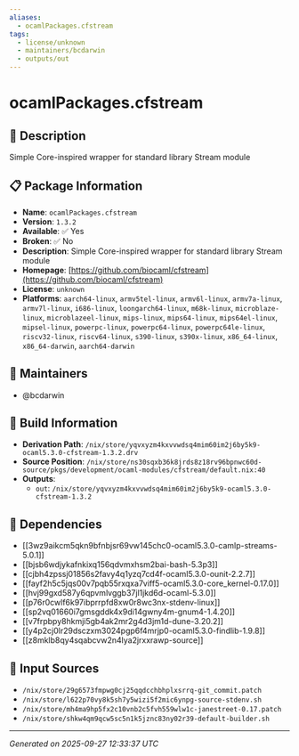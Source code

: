 ```yaml
---
aliases:
  - ocamlPackages.cfstream
tags:
  - license/unknown
  - maintainers/bcdarwin
  - outputs/out
---
```


# ocamlPackages.cfstream

## 📝 Description

Simple Core-inspired wrapper for standard library Stream module

## 📋 Package Information

- **Name**: `ocamlPackages.cfstream`
- **Version**: `1.3.2`
- **Available**: ✅ Yes
- **Broken**: ✅ No
- **Description**: Simple Core-inspired wrapper for standard library Stream module
- **Homepage**: [https://github.com/biocaml/cfstream](https://github.com/biocaml/cfstream)
- **License**: `unknown`
- **Platforms**: `aarch64-linux`, `armv5tel-linux`, `armv6l-linux`, `armv7a-linux`, `armv7l-linux`, `i686-linux`, `loongarch64-linux`, `m68k-linux`, `microblaze-linux`, `microblazeel-linux`, `mips-linux`, `mips64-linux`, `mips64el-linux`, `mipsel-linux`, `powerpc-linux`, `powerpc64-linux`, `powerpc64le-linux`, `riscv32-linux`, `riscv64-linux`, `s390-linux`, `s390x-linux`, `x86_64-linux`, `x86_64-darwin`, `aarch64-darwin`
## 👥 Maintainers

- @bcdarwin


## 🔧 Build Information

- **Derivation Path**: `/nix/store/yqvxyzm4kxvvwdsq4mim60im2j6by5k9-ocaml5.3.0-cfstream-1.3.2.drv`
- **Source Position**: `/nix/store/ns30sqxb36k8jrds8z18rv96bpnwc60d-source/pkgs/development/ocaml-modules/cfstream/default.nix:40`
- **Outputs**:
  - `out`:  `/nix/store/yqvxyzm4kxvvwdsq4mim60im2j6by5k9-ocaml5.3.0-cfstream-1.3.2`

## 🔗 Dependencies

- [[3wz9aikcm5qkn9bfnbjsr69vw145chc0-ocaml5.3.0-camlp-streams-5.0.1]]
- [[bjsb6wdjykafnkixq156qdvmxhsm2bai-bash-5.3p3]]
- [[cjbh4zpssj01856s2favy4q1yzq7cd4f-ocaml5.3.0-ounit-2.2.7]]
- [[fayf2h5c5jqs00v7pqb55rxqxa7viff5-ocaml5.3.0-core_kernel-0.17.0]]
- [[hvj99gxd587y6qpvmlvggb37jl1jkd6d-ocaml-5.3.0]]
- [[p76r0cwlf6k97ibprrpfd8xw0r8wc3nx-stdenv-linux]]
- [[sp2vq01660i7gmsgddk4x9di14gwny4m-gnum4-1.4.20]]
- [[v7frpbpy8hkmji5gb4ak2mr2g4d3jm1d-dune-3.20.2]]
- [[y4p2cj0lr29dsczxm3024pgp6f4mrjp0-ocaml5.3.0-findlib-1.9.8]]
- [[z8mklb8qy4sqabcvw2n4lya2jrxxrawp-source]]

## 📁 Input Sources

- `/nix/store/29g6573fmpwg0cj25qqdcchbhplxsrrq-git_commit.patch`
- `/nix/store/l622p70vy8k5sh7y5wizi5f2mic6ynpg-source-stdenv.sh`
- `/nix/store/mh4ma9hp5fx2c10vnb2c5fvh559wlw1c-janestreet-0.17.patch`
- `/nix/store/shkw4qm9qcw5sc5n1k5jznc83ny02r39-default-builder.sh`

---
*Generated on 2025-09-27 12:33:37 UTC*
